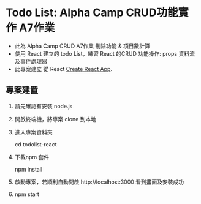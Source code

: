 # Todo List: Alpha Camp CRUD功能實作 A7作業

-  此為 Alpha Camp CRUD A7作業 刪除功能 & 項目數計算
-  使用 React 建立的 todo List，練習 React 的CRUD 功能操作: props 資料流及事件處理器
-  此專案建立 從 React [Create React App](https://github.com/facebook/create-react-app).

## 專案建置

1. 請先確認有安裝 node.js

2. 開啟終端機，將專案 clone 到本地

3. 進入專案資料夾
   
   cd todolist-react

4. 下載npm 套件

   npm install

5. 啟動專案，若順利自動開啟 http://localhost:3000 看到畫面及安裝成功

6. npm start
